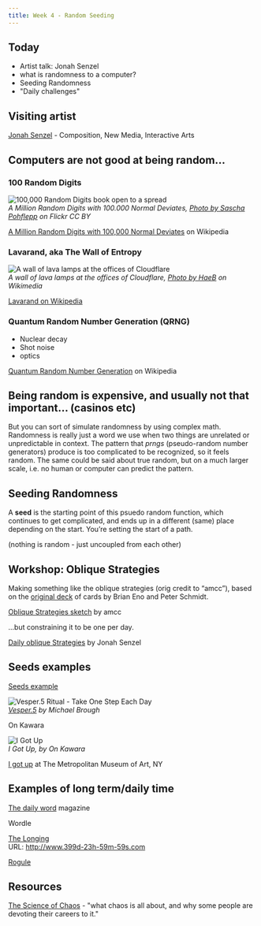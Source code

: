 ```yaml
---
title: Week 4 - Random Seeding
---
```


## Today

* Artist talk: Jonah Senzel
* what is randomness to a computer?
* Seeding Randomness
* "Daily challenges"

## Visiting artist

[Jonah Senzel](https://works.rip/) - Composition, New Media, Interactive Arts

## Computers are not good at being random...

### 100 Random Digits

![100,000 Random Digits book open to a spread](rand.jpg)  
*A Million Random Digits with 100.000 Normal Deviates, [Photo by Sascha Pohflepp](https://www.flickr.com/photos/saschapohflepp/3303921276/) on Flickr CC BY*  

[A Million Random Digits with 100,000 Normal Deviates](https://en.wikipedia.org/wiki/A_Million_Random_Digits_with_100,000_Normal_Deviates) on Wikipedia

### Lavarand, aka The Wall of Entropy

![A wall of lava lamps at the offices of Cloudflare](lavalamp.jpg)  
*A wall of lava lamps at the offices of Cloudflare, [Photo by HaeB](https://en.wikipedia.org/wiki/Lavarand#/media/File:Lava_lamp_wall_at_Cloudflare_office_-2.jpg) on Wikimedia*  

[Lavarand on Wikipedia](https://en.wikipedia.org/wiki/Lavarand)

### Quantum Random Number Generation (QRNG)

* Nuclear decay
* Shot noise
* optics

[Quantum Random Number Generation](https://en.wikipedia.org/wiki/Hardware_random_number_generator#Quantum-based_RNG) on Wikipedia


## Being random is expensive, and usually not that important... (casinos etc) 

But you can sort of simulate randomness by using complex math. Randomness is really just a word we use when two things are unrelated or unpredictable in context. The pattern that *prngs* (pseudo-random number generators) produce is too complicated to be recognized, so it feels random. The same could be said about true random, but on a much larger scale, i.e. no human or computer can predict the pattern.

## Seeding Randomness

A **seed** is the starting point of this psuedo random function, which continues to get complicated, and ends up in a different (same) place depending on the start. You’re setting the start of a path.

(nothing is random - just uncoupled from each other)



## Workshop: Oblique Strategies

Making something like the oblique strategies (orig credit to “amcc”), based on the [original deck](https://en.wikipedia.org/wiki/Oblique_Strategies) of cards by Brian Eno and Peter Schmidt.

[Oblique Strategies sketch](https://editor.p5js.org/amcc/sketches/OhUG3BtVY) by amcc


...but constraining it to be one per day.

[Daily oblique Strategies](https://editor.p5js.org/jsenzel/sketches/ELgHOWOfC) by Jonah Senzel


## Seeds examples

[Seeds example](https://editor.p5js.org/jsenzel/sketches/mBfGV035M)

![Vesper.5 Ritual - Take One Step Each Day](vesper5.jpg)  
*[Vesper.5](https://www.designoriented.net/blog/tag/vesper5/) by Michael Brough*  

On Kawara

![I Got Up](igotup.jpg)  
*I Got Up, by On Kawara*

[I got up](https://www.metmuseum.org/art/collection/search/284464) at The Metropolitan Museum of Art, NY 


## Examples of long term/daily time 

[The daily word](https://en.wikipedia.org/wiki/Daily_Word) magazine

Wordle 

[The Longing](http://www.399d-23h-59m-59s.com/)  
URL: http://www.399d-23h-59m-59s.com 

[Rogule](https://rogule.com/)

## Resources

[The Science of Chaos](https://pbswisconsin.org/watch/university-place/university-place-the-science-of-chaos-ep-145/) - "what chaos is all about, and why some people are devoting their careers to it."
